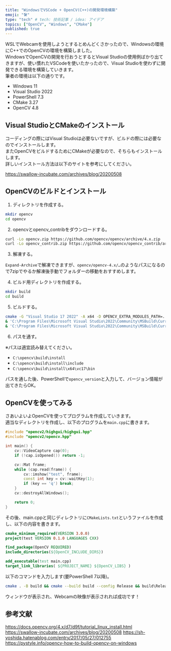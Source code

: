 ```yaml
---
title: "WindowsでVSCode + OpenCV(C++)の開発環境構築"
emoji: "🛠️"
type: "tech" # tech: 技術記事 / idea: アイデア
topics: ["OpenCV", "Windows", "CMake"]
published: true
---
```


WSLでWebcamを使用しようとするとめんどくさかったので、Windowsの環境にC++でのOpenCVの環境を構築しました。  
WindowsでOpenCVの開発を行おうとするとVisual Studioの使用例ばかり出てきますが、使い慣れたVSCodeを使いたかったので、Visual Studioを使わずに開発できる環境を構築していきます。  
筆者の環境は以下の通りです。  

- Windows 11
- Visual Studio 2022
- PowerShell 7.3
- CMake 3.27
- OpenCV 4.8

## Visual StudioとCMakeのインストール

コーディングの際にはVisual Studioは必要ないですが、ビルドの際には必要なのでインストールします。  
またOpenCVをビルドするためにCMakeが必要なので、そちらもインストールします。  
詳しいインストール方法は以下のサイトを参考にしてください。  

https://swallow-incubate.com/archives/blog/20200508

## OpenCVのビルドとインストール

1. ディレクトリを作成する。  

```sh
mkdir opencv
cd opencv
```

2. opencvとopencv_contribをダウンロードする。  

```sh
curl -Lo opencv.zip https://github.com/opencv/opencv/archive/4.x.zip
curl -Lo opencv_contrib.zip https://github.com/opencv/opencv_contrib/archive/4.x.zip
```

3. 解凍する。  

`Expand-Archive`で解凍できますが、`opencv/opencv-4.x/…`のようなパスになるので7zipでやるか解凍後手動でフォルダーの移動をおすすめします。  

4. ビルド用ディレクトリを作成する。  

```sh
mkdir build
cd build
```

5. ビルドする。  

```sh
cmake -G "Visual Studio 17 2022" -A x64 -D OPENCV_EXTRA_MODULES_PATH=../opencv_contrib-4.x/modules -D BUILD_opencv_world=ON ../opencv-4.x
& 'C:\Program Files\Microsoft Visual Studio\2022\Community\MSBuild\Current\Bin\MSBuild.exe' .\ALL_BUILD.vcxproj /p:Configuration=Release /p:Platform=x64
& 'C:\Program Files\Microsoft Visual Studio\2022\Community\MSBuild\Current\Bin\MSBuild.exe' .\INSTALL.vcxproj /p:Configuration=Release /p:Platform=x64
```

6. パスを通す。

※パスは適宜読み替えてください。  

- `C:\opencv\build\install`
- `C:\opencv\build\install\include`
- `C:\opencv\build\install\x64\vc17\bin`

パスを通した後、PowerShellで`opencv_version`と入力して、バージョン情報が出てきたらOK。  

## OpenCVを使ってみる

さあいよいよOpenCVを使ってプログラムを作成していきます。  
適当なディレクトリを作成し、以下のプログラムを`main.cpp`に書きます。  

```cpp
#include "opencv2/highgui/highgui.hpp"
#include "opencv2/opencv.hpp"

int main() {
    cv::VideoCapture cap(0);
    if (!cap.isOpened()) return -1;

    cv::Mat frame;
    while (cap.read(frame)) {
        cv::imshow("test", frame);
        const int key = cv::waitKey(1);
        if (key == 'q') break;
    }
    cv::destroyAllWindows();

    return 0;
}
```

その後、main.cppと同じディレクトリに`CMakeLists.txt`というファイルを作成し、以下の内容を書きます。  

```cmake
cmake_minimum_required(VERSION 3.0.0)
project(test VERSION 0.1.0 LANGUAGES CXX)

find_package(OpenCV REQUIRED)
include_directories(${OpenCV_INCLUDE_DIRS})

add_executable(test main.cpp)
target_link_libraries( ${PROJECT_NAME} ${OpenCV_LIBS} )
```

以下のコマンドを入力します(要PowerShell 7以降)。  

```sh
cmake . -B build && cmake --build build --config Release && build\Release\test.exe
```

ウィンドウが表示され、Webcamの映像が表示されれば成功です！  

## 参考文献

https://docs.opencv.org/4.x/d7/d9f/tutorial_linux_install.html
https://swallow-incubate.com/archives/blog/20200508
https://sh-yoshida.hatenablog.com/entry/2017/05/27/012755
https://pystyle.info/opencv-how-to-build-opencv-on-windows
